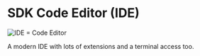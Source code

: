# SDK Code Editor (IDE)

![IDE = Code Editor](codeserverterminal.png)

A modern IDE with lots of extensions and a terminal access too.


